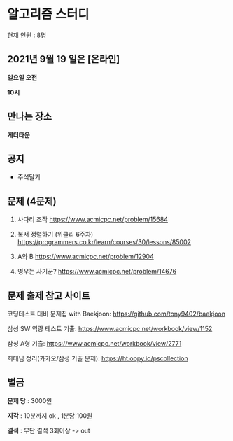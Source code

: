 # 알고리즘 스터디

현재 인원 : 8명

 

## 2021년 9월 19 일은 [온라인]

__일요일 오전__

__10시__


## 만나는 장소

__게더타운__

## 공지

- 주석달기


## 문제 (4문제)

1. 사다리 조작
https://www.acmicpc.net/problem/15684

2. 복서 정렬하기 (위클리 6주차)
https://programmers.co.kr/learn/courses/30/lessons/85002

3. A와 B
https://www.acmicpc.net/problem/12904

4. 영우는 사기꾼?
https://www.acmicpc.net/problem/14676


## 문제 출제 참고 사이트 
코딩테스트 대비 문제집 with Baekjoon: https://github.com/tony9402/baekjoon

삼성 SW 역량 테스트 기출: https://www.acmicpc.net/workbook/view/1152

삼성 A형 기출: https://www.acmicpc.net/workbook/view/2771

희태님 정리(카카오/삼성 기출 문제): https://ht.oopy.io/pscollection

## 벌금

__문제 당__ : 3000원

__지각__ :  10분까지 ok , 1분당 100원

__결석__ : 무단 결석 3회이상  -> out
